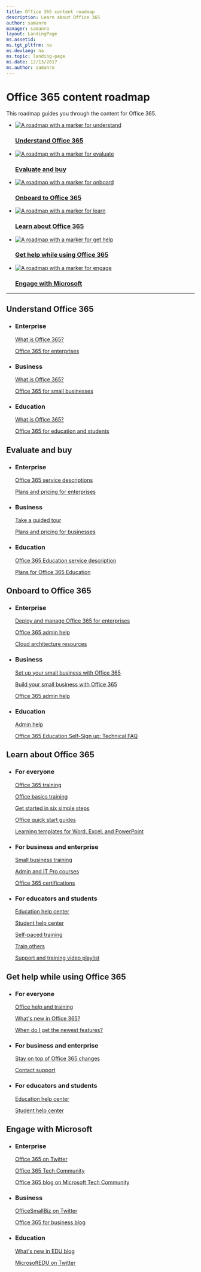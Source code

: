 ```yaml
---
title: Office 365 content roadmap
description: Learn about Office 365
author: samanro
manager: samanro
layout: LandingPage
ms.assetid: 
ms.tgt_pltfrm: na
ms.devlang: na
ms.topic: landing-page
ms.date: 12/13/2017
ms.author: samanro
---
```

# Office 365 content roadmap

This roadmap guides you through the content for Office 365.

<ul class="panelContent cardsK">
    <li>
        <a href="#Understand">
            <div class="cardSize">
                <div class="cardPadding">
                    <div class="card">
                        <div class="cardImageOuter">
                            <div class="cardImage bgdAccent1"> 
                                <img src="media/o365roadmapunderstandoffice365.svg" alt="A roadmap with a marker for understand"/>
                            </div>
                        </div>
                        <div class="cardText">
                            <h3>Understand Office 365</h3>
                        </div>
                    </div>
                </div>
            </div>
        </a>
    </li>
    <li>
        <a href="#Evaluate">
            <div class="cardSize">
                <div class="cardPadding">
                    <div class="card">
                        <div class="cardImageOuter">
                            <div class="cardImage bgdAccent1"> 
                                <img src="media/o365roadmapevaluate.svg" alt="A roadmap with a marker for evaluate" />
                            </div>
                        </div>
                        <div class="cardText">
                            <h3>Evaluate and buy</h3>
                        </div>
                    </div>
                </div>
            </div>
        </a>
    </li>
    <li>
        <a href="#Onboard">
            <div class="cardSize">
                <div class="cardPadding">
                    <div class="card">
                        <div class="cardImageOuter">
                            <div class="cardImage bgdAccent1"> 
                                <img src="media/o365roadmaponboard.svg" alt="A roadmap with a marker for onboard" />
                            </div>
                        </div>
                        <div class="cardText">
                            <h3>Onboard to Office 365</h3>
                        </div>
                    </div>
                </div>
            </div>
        </a>
    </li>
    <li>
        <a href="#Learn">
            <div class="cardSize">
                <div class="cardPadding">
                    <div class="card">
                        <div class="cardImageOuter">
                            <div class="cardImage bgdAccent1"> 
                                <img src="media/o365roadmaplearn.svg" alt="A roadmap with a marker for learn" />
                            </div>
                        </div>
                        <div class="cardText">
                            <h3>Learn about Office 365</h3>
                        </div>
                    </div>
                </div>
            </div>
        </a>
    </li>
    <li>
        <a href="#Help">
            <div class="cardSize">
                <div class="cardPadding">
                    <div class="card">
                        <div class="cardImageOuter">
                            <div class="cardImage bgdAccent1"> 
                                <img src="media/o365roadmapgethelp.svg" alt="A roadmap with a marker for get help" />
                            </div>
                        </div>
                        <div class="cardText">
                            <h3>Get help while using Office 365</h3>
                        </div>
                    </div>
                </div>
            </div>
        </a>
    </li>
    <li>
        <a href="#Engage">
            <div class="cardSize">
                <div class="cardPadding">
                    <div class="card">
                        <div class="cardImageOuter">
                            <div class="cardImage bgdAccent1"> 
                                <img src="media/o365roadmapengage.svg" alt="A roadmap with a marker for engage" />
                            </div>
                        </div>
                        <div class="cardText">
                            <h3>Engage with Microsoft</h3>
                        </div>
                    </div>
                </div>
            </div>
        </a>
    </li></ul>

---

<h2 id="Understand">Understand Office 365</h2>
<ul class="panelContent cardsW">
    <li>
        <div class="cardSize">
            <div class="cardPadding">
                <div class="card">
                    <div class="cardText">
                        <h3>Enterprise</h3>
                        <p><a href="https://go.microsoft.com/fwlink/?linkid=2090441">What is Office 365?</a></p>
                        <p><a href="/office365/enterprise/">Office 365 for enterprises</a></p>
                    </div>
                </div>
            </div>
        </div>
    </li>
    <li>
        <div class="cardSize">
            <div class="cardPadding">
                <div class="card">
                    <div class="cardText">
                        <h3>Business</h3>
                        <p><a href="https://go.microsoft.com/fwlink/?linkid=856675">What is Office 365?</a></p>
                        <p><a href="https://go.microsoft.com/fwlink/?linkid=2090339">Office 365 for small businesses</a></p>
                    </div>
                </div>
            </div>
        </div>
    </li>
    <li>
        <div class="cardSize">
            <div class="cardPadding">
                <div class="card">
                    <div class="cardText">
                        <h3>Education</h3>
                        <p><a href="https://go.microsoft.com/fwlink/?linkid=2090340">What is Office 365?</a></p>
                        <p><a href="https://go.microsoft.com/fwlink/?linkid=2090341">Office 365 for education and students</a></p>
                    </div>
                </div>
            </div>
        </div>
    </li>
</ul>
<h2 id="Evaluate">Evaluate and buy</h2>
<ul class="panelContent cardsW">
    <li>
        <div class="cardSize">
            <div class="cardPadding">
                <div class="card">
                    <div class="cardText">
                        <h3>Enterprise</h3>
                        <p><a href="/office365/servicedescriptions/office-365-platform-service-description/office-365-plan-options">Office 365 service descriptions</a></p>
                        <p><a href="https://go.microsoft.com/fwlink/?linkid=843151">Plans and pricing for enterprises</a></p>
                    </div>
                </div>
            </div>
        </div>
    </li>
    <li>
        <div class="cardSize">
            <div class="cardPadding">
                <div class="card">
                    <div class="cardText">
                        <h3>Business</h3>
                        <p><a href="https://go.microsoft.com/fwlink/?linkid=2090443">Take a guided tour</a></p>
                        <p><a href="https://go.microsoft.com/fwlink/?linkid=856886">Plans and pricing for businesses</a></p>
                    </div>
                </div>
            </div>
        </div>
    </li>
    <li>
        <div class="cardSize">
            <div class="cardPadding">
                <div class="card">
                    <div class="cardText">
                        <h3>Education</h3>
                        <p><a href="/office365/servicedescriptions/office-365-platform-service-description/office-365-education">Office 365 Education service description</a></p>
                        <p><a href="https://go.microsoft.com/fwlink/?linkid=824860">Plans for Office 365 Education</a></p>
                    </div>
                </div>
            </div>
        </div>
    </li>
</ul>
<h2 id="Onboard">Onboard to Office 365</h2>
<ul class="panelContent cardsW">
    <li>
        <div class="cardSize">
            <div class="cardPadding">
                <div class="card">
                    <div class="cardText">
                        <h3>Enterprise</h3>
                        <p><a href="/office365/enterprise/get-your-organization-ready-for-office-365">Deploy and manage Office 365 for enterprises</a></p>
                        <p><a href="/office365/admin/admin-home?view=o365-worldwide">Office 365 admin help</a></p>
                        <p><a href="/office365/enterprise/microsoft-cloud-it-architecture-resources">Cloud architecture resources</a></p>
                    </div>
                </div>
            </div>
        </div>
    </li>
    <li>
        <div class="cardSize">
            <div class="cardPadding">
                <div class="card">
                    <div class="cardText">
                        <h3>Business</h3>
                        <p><a href="https://go.microsoft.com/fwlink/?linkid=856680">Set up your small business with Office 365</a></p>
                        <p><a href="/office365/smallbusiness/build-your-small-business/build-your-small-business">Build your small business with Office 365</a></p>
                        <p><a href="/office365/admin/admin-home?view=o365-worldwide">Office 365 admin help</a></p>
                    </div>
                </div>
            </div>
        </div>
    </li>
    <li>
        <div class="cardSize">
            <div class="cardPadding">
                <div class="card">
                    <div class="cardText">
                        <h3>Education</h3>
                        <p><a href="/office365/admin/admin-home?view=o365-worldwide">Admin help</a></p>
                        <p><a href="https://go.microsoft.com/fwlink/?linkid=512065">Office 365 Education Self-Sign up: Technical FAQ</a></p>
                    </div>
                </div>
            </div>
        </div>
    </li>
</ul>
<h2 id="Learn">Learn about Office 365</h2>
<ul class="panelContent cardsW">
    <li>
        <div class="cardSize">
            <div class="cardPadding">
                <div class="card">
                    <div class="cardText">
                        <h3>For everyone</h3>
                        <p><a href="https://go.microsoft.com/fwlink/?linkid=871123">Office 365 training</a></p>
                        <p><a href="https://go.microsoft.com/fwlink/?linkid=511828">Office basics training</a></p>
                        <p><a href="https://go.microsoft.com/fwlink/?linkid=2090344">Get started in six simple steps</a></p>
                        <p><a href="https://go.microsoft.com/fwlink/?linkid=2008317">Office quick start guides</a></p>
                        <p><a href="https://go.microsoft.com/fwlink/?linkid=2090345">Learning templates for Word, Excel, and PowerPoint</a></p>
                    </div>
                </div>
            </div>
        </div>
    </li>
    <li>
        <div class="cardSize">
            <div class="cardPadding">
                <div class="card">
                    <div class="cardText">
                        <h3>For business and enterprise</h3>
                        <p><a href="https://go.microsoft.com/fwlink/?linkid=2088352">Small business training</a></p>
                        <p><a href="https://go.microsoft.com/fwlink/?linkid=853063">Admin and IT Pro courses</a></p>
                        <p><a href="https://go.microsoft.com/fwlink/?linkid=2090343">Office 365 certifications</a></p>
                    </div>
                </div>
            </div>
        </div>
    </li>
    <li>
        <div class="cardSize">
            <div class="cardPadding">
                <div class="card">
                    <div class="cardText">
                        <h3>For educators and students</h3>
                        <p><a href="https://go.microsoft.com/fwlink/?linkid=2090445">Education help center</a></p>
                        <p><a href="https://go.microsoft.com/fwlink/?linkid=2090446">Student help center</a></p>
                        <p><a href="https://go.microsoft.com/fwlink/?linkid=854201">Self-paced training</a></p>
                        <p><a href="https://aka.ms/teachertrainingpacks">Train others</a></p>
                        <p><a href="https://go.microsoft.com/fwlink/?linkid=2090447">Support and training video playlist</a></p>
                    </div>
                </div>
            </div>
        </div>
    </li>
</ul>
<h2 id="Help">Get help while using Office 365</h2>
<ul class="panelContent cardsW">
    <li>
        <div class="cardSize">
            <div class="cardPadding">
                <div class="card">
                    <div class="cardText">
                        <h3>For everyone</h3>
                        <p><a href="https://go.microsoft.com/fwlink/?linkid=787131">Office help and training</a></p>
                        <p><a href="https://go.microsoft.com/fwlink/?linkid=733686">What's new in Office 365?</a></p>
                        <p><a href="https://go.microsoft.com/fwlink/?linkid=2090530">When do I get the newest features?</a></p>
                    </div>
                </div>
            </div>
        </div>
    </li>
    <li>
        <div class="cardSize">
            <div class="cardPadding">
                <div class="card">
                    <div class="cardText">
                        <h3>For business and enterprise</h3>
                        <p><a href="/office365/admin/manage/stay-on-top-of-updates?view=o365-worldwide">Stay on top of Office 365 changes</a></p>
                        <p><a href="/office365/admin/contact-support-for-business-products?view=o365-worldwide&tabs=phone">Contact support</a></p>
                    </div>
                </div>
            </div>
        </div>
    </li>
    <li>
        <div class="cardSize">
            <div class="cardPadding">
                <div class="card">
                    <div class="cardText">
                        <h3>For educators and students</h3>
                        <p><a href="https://go.microsoft.com/fwlink/?linkid=2090445">Education help center</a></p>
                        <p><a href="https://go.microsoft.com/fwlink/?linkid=2090446">Student help center</a></p>
                    </div>
                </div>
            </div>
        </div>
    </li>
</ul>
<h2 id="Engage">Engage with Microsoft</h2>
<ul class="panelContent cardsW">
    <li>
        <div class="cardSize">
            <div class="cardPadding">
                <div class="card">
                    <div class="cardText">
                        <h3>Enterprise</h3>
                        <p><a href="https://go.microsoft.com/fwlink/?linkid=2090228">Office 365 on Twitter</a></p>
                        <p><a href="https://go.microsoft.com/fwlink/?linkid=845579">Office 365 Tech Community</a></p>
                        <p><a href="https://go.microsoft.com/fwlink/?linkid=852873">Office 365 blog on Microsoft Tech Community</a></p>
                    </div>
                </div>
            </div>
        </div>
    </li>
    <li>
        <div class="cardSize">
            <div class="cardPadding">
                <div class="card">
                    <div class="cardText">
                        <h3>Business</h3>
                        <p><a href="https://go.microsoft.com/fwlink/?linkid=2090533">OfficeSmallBiz on Twitter</a></p>
                        <p><a href="https://go.microsoft.com/fwlink/?linkid=2090229/">Office 365 for business blog</a></p>
                    </div>
                </div>
            </div>
        </div>
    </li>
    <li>
        <div class="cardSize">
            <div class="cardPadding">
                <div class="card">
                    <div class="cardText">
                        <h3>Education</h3>
                        <p><a href="https://go.microsoft.com/fwlink/?linkid=2090532">What's new in EDU blog</a></p>
                        <p><a href="https://go.microsoft.com/fwlink/?linkid=2090230">MicrosoftEDU on Twitter</a></p>
                    </div>
                </div>
            </div>
        </div>
    </li>
</ul>